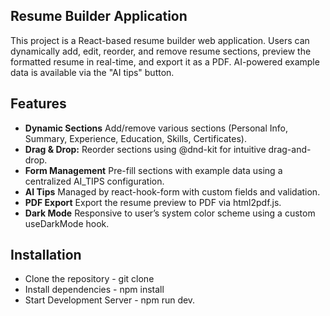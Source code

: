 ## Resume Builder Application

This project is a React-based resume builder web application. Users can dynamically add, edit, reorder, and remove resume sections, preview the formatted resume in real-time, and export it as a PDF. AI-powered example data is available via the "AI tips" button.

## Features

- **Dynamic Sections** Add/remove various sections (Personal Info, Summary, Experience, Education, Skills, Certificates).
- **Drag & Drop:** Reorder sections using @dnd-kit for intuitive drag-and-drop.
- **Form Management** Pre-fill sections with example data using a centralized AI_TIPS configuration.
- **AI Tips** Managed by react-hook-form with custom fields and validation.
- **PDF Export** Export the resume preview to PDF via html2pdf.js.
- **Dark Mode** Responsive to user’s system color scheme using a custom useDarkMode hook.

## Installation

- Clone the repository - git clone
- Install dependencies - npm install
- Start Development Server - npm run dev.
